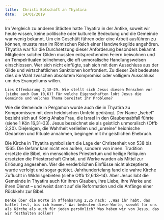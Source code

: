 ```yaml
---
title:  Christi Botschaft an Thyatira
date:   14/01/2019
---
```


Im Vergleich zu anderen Städten hatte Thyatira in der Antike, soweit wir heute wissen, keine politische oder kulturelle Bedeutung und die Gemeinde war wenig bekannt. Um ein Geschäft führen oder eine Arbeit ausführen zu können, musste man im Römischen Reich einer Handwerksgilde angehören. Thyatira war für die Durchsetzung dieser Anforderung besonders bekannt. Mitglieder solcher Gilden mussten entsprechenden Feiern beiwohnen und an Tempelritualen teilnehmen, die oft unmoralische Handlungsweisen einschlossen. Wer sich nicht einfügte, sah sich mit dem Ausschluss aus der Gilde und wirtschaftlichen Sanktionen konfrontiert. Zu dieser Zeit bedeutete dies die Wahl zwischen absolutem Kompromiss oder völligem Ausschluss um des Evangeliums willen. 

`Lies Offenbarung 2,18–29. Wie stellt sich Jesus diesen Menschen vor (siehe auch Dan 10,6)? Für welche Eigenschaften lobt Jesus die Gemeinde und welches Thema bereitet ihr Probleme?` 

Wie die Gemeinde in Pergamon wurde auch die in Thyatira zu Kompromissen mit dem heidnischen Umfeld gedrängt. Der Name „Isebel“ bezieht sich auf König Ahabs Frau, die Israel in den Glaubensabfall führte (siehe 1 Kön 16,31–33). Jesus bezeichnet sie als geistlich unmoralisch (Offb 2,20). Diejenigen, die Wahrheit verließen und „unreine“ heidnische Gedanken und Rituale annahmen, begingen mit ihr geistlichen Ehebruch. 

Die Kirche in Thyatira symbolisiert die Lage der Christenheit von 538 bis 1565. Die Gefahr kam nicht von außen, sondern von innen. Tradition ersetzte die Bibel, ein menschliches Priestertum und heilige Reliquien ersetzten die Priesterschaft Christi, und Werke wurden als Mittel zur Erlösung angesehen. Wer die verderblichen Einﬂüsse nicht akzeptierte, wurde verfolgt und sogar getötet. Jahrhundertelang fand die wahre Kirche Zuﬂucht in Wildnisgebieten (siehe Offb 12,6.13–14). Aber Jesus lobt die Gemeinde in Thyatira auch für ihren Glauben, ihre Liebe, ihre Werke und ihren Dienst – und weist damit auf die Reformation und die Anfänge einer Rückkehr zur Bibel. 

`Denke über die Worte in Offenbarung 2,25 nach: ,,Was ihr habt, das haltet fest, bis ich komme." Was bedeuten diese Worte, sowohl für uns als Kirche als auch für jeden persönlich? Was haben wir von Jesus, das wir festhalten sollen?` 